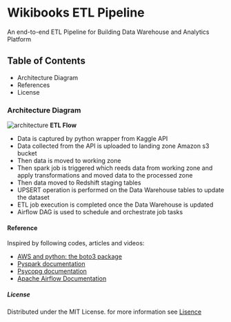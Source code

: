 # **Wikibooks ETL Pipeline**
An end-to-end ETL Pipeline for Building Data Warehouse and Analytics Platform
## **Table of Contents**
* Architecture Diagram
* References
* License

### **Architecture Diagram**


![architecture](https://user-images.githubusercontent.com/72258715/126880156-9641253f-3f1f-40c8-96d7-3e88b7e2268e.png)
**ETL Flow**
* Data is captured by python wrapper from Kaggle API
* Data collected from the API is uploaded to landing zone Amazon s3 bucket
* Then data is moved to working zone
* Then spark job is triggered which reeds data from working zone and apply transformations and moved data to the processed zone
* Then data moved to Redshift staging tables
*  UPSERT operation is performed on the Data Warehouse tables to update the dataset
*  ETL job execution is completed once the Data Warehouse is updated
*  Airflow DAG is used to schedule and orchestrate job tasks


#### **Reference**
Inspired by following codes, articles and videos:
* [AWS and python: the boto3 package](https://towardsdatascience.com/aws-and-python-the-boto3-package-df495bb29cb3)
* [Pyspark documentation](https://spark.apache.org/docs/latest/api/python/)
* [Psycopg documentation](https://www.psycopg.org/docs/)
* [Apache Airflow Documentation](https://airflow.apache.org/docs/apache-airflow/stable/index.html)


##### **License**
Distributed under the MIT License. for more information see [Lisence](https://github.com/islamamer666/Wikibooks_ETL_Pipeline/blob/main/LICENSE)

